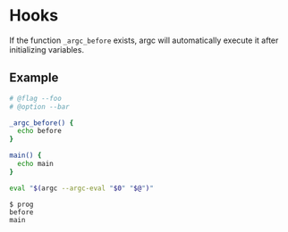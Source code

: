 # Hooks

If the function `_argc_before` exists, argc will automatically execute it after initializing variables.

## Example

```sh
# @flag --foo
# @option --bar

_argc_before() {
  echo before
}

main() {
  echo main
}

eval "$(argc --argc-eval "$0" "$@")"
```

```
$ prog
before
main
```
